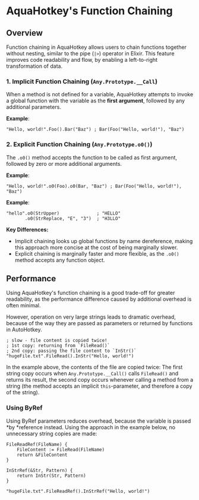 # AquaHotkey's Function Chaining

## Overview

Function chaining in AquaHotkey allows users to chain functions together without
nesting, similar to the pipe (`|>`) operator in Elixir. This feature improves
code readability and flow, by enabling a left-to-right transformation of data.

### 1. Implicit Function Chaining (`Any.Prototype.__Call`)

When a method is not defined for a variable, AquaHotkey attempts to invoke a
global function with the variable as the **first argument**, followed by any
additional parameters.

**Example**:

```ahk
"Hello, world!".Foo().Bar("Baz") ; Bar(Foo("Hello, world!"), "Baz")
```

### 2. Explicit Function Chaining (`Any.Prototype.o0()`)

The `.o0()` method accepts the function to be called as first argument,
followed by zero or more additional arguments.

**Example**:

```ahk
"Hello, world!".o0(Foo).o0(Bar, "Baz") ; Bar(Foo("Hello, world!"), "Baz")
```

**Example**:

```ahk
"hello".o0(StrUpper)              ; "HELLO"
       .o0(StrReplace, "E", "3")  ; "H3LLO"
```

**Key Differences:**

- Implicit chaining looks up global functions by name dereference, making this
  approach more concise at the cost of being marginally slower.
- Explicit chaining is marginally faster and more flexible, as the `.o0()` method
  accepts any function object.

## Performance

Using AquaHotkey's function chaining is a good trade-off for greater
readability, as the performance difference caused by additional overhead is
often minimal.

However, operation on very large strings leads to dramatic overhead, because
of the way they are passed as parameters or returned by functions in AutoHotkey.

```ahk
; slow - file content is copied twice!
; 1st copy: returning from `FileRead()`
; 2nd copy: passing the file content to `InStr()`
"hugeFile.txt".FileRead().InStr("Hello, world!")
```

In the example above, the contents of the file are copied twice:
The first string copy occurs when `Any.Prototype.__Call()` calls `FileRead()`
and returns its result, the second copy occurs whenever calling a method from a
string (the method accepts an implicit `this`-parameter, and therefore a copy of
the string).

### Using ByRef

Using ByRef parameters reduces overhead, because the variable is passed *by
*reference instead. Using the approach in the example below, no unnecessary
string copies are made:

```ahk
FileReadRef(FileName) {
    FileContent := FileRead(FileName)
    return &FileContent
}

InStrRef(&Str, Pattern) {
    return InStr(Str, Pattern)
}

"hugeFile.txt".FileReadRef().InStrRef("Hello, world!")
```

